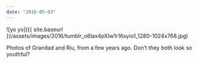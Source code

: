 ```yaml
---
date: "2016-05-03"
---
```


![yo yo]({{ site.baseurl }}/assets/images/2016/tumblr_o6lax4pXIw1r16syio1_1280-1024x768.jpg)

Photos of Grandad and Riu, from a few years ago. Don’t they both look so youthful?
